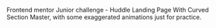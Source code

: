 Frontend mentor Junior challenge - Huddle Landing Page With Curved Section Master, with some exaggerated animations just for practice.